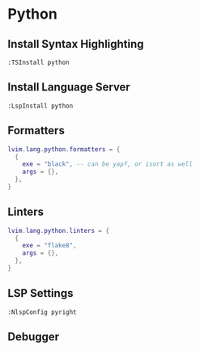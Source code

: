 # Python

## Install Syntax Highlighting

```vim
:TSInstall python
```

## Install Language Server

```vim
:LspInstall python
```

## Formatters

```lua
lvim.lang.python.formatters = {
  {
    exe = "black", -- can be yapf, or isort as well
    args = {},
  },
}
```

## Linters

``` lua
lvim.lang.python.linters = {
  {
    exe = "flake8",
    args = {}, 
  },
}
```

## LSP Settings

```
:NlspConfig pyright
```

## Debugger
